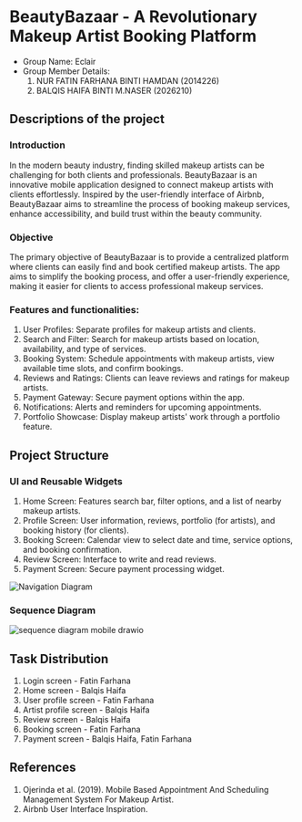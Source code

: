 # BeautyBazaar - A Revolutionary Makeup Artist Booking Platform

- Group Name: Eclair
- Group Member Details:
  1. NUR FATIN FARHANA BINTI HAMDAN (2014226)
  2. BALQIS HAIFA BINTI M.NASER (2026210)

## Descriptions of the project
### Introduction
In the modern beauty industry, finding skilled makeup artists can be challenging for both clients and professionals. BeautyBazaar is an innovative mobile application designed to connect makeup artists with clients effortlessly. Inspired by the user-friendly interface of Airbnb, BeautyBazaar aims to streamline the process of booking makeup services, enhance accessibility, and build trust within the beauty community.
### Objective
The primary objective of BeautyBazaar is to provide a centralized platform where clients can easily find and book certified makeup artists. The app aims to simplify the booking process, and offer a user-friendly experience, making it easier for clients to access professional makeup services.
### Features and functionalities:
  1. User Profiles: Separate profiles for makeup artists and clients.
  2. Search and Filter: Search for makeup artists based on location, availability, and type of services.
  3. Booking System: Schedule appointments with makeup artists, view available time slots, and confirm bookings.
  4. Reviews and Ratings: Clients can leave reviews and ratings for makeup artists.
  5. Payment Gateway: Secure payment options within the app.
  6. Notifications: Alerts and reminders for upcoming appointments.
  7. Portfolio Showcase: Display makeup artists' work through a portfolio feature.

## Project Structure
### UI and Reusable Widgets
  1. Home Screen: Features search bar, filter options, and a list of nearby makeup artists.
  2. Profile Screen: User information, reviews, portfolio (for artists), and booking history (for clients).
  3. Booking Screen: Calendar view to select date and time, service options, and booking confirmation.
  4. Review Screen: Interface to write and read reviews.
  5. Payment Screen: Secure payment processing widget.

  ![Navigation Diagram](https://github.com/ftynfrhn/beauty_bazaar/assets/123931608/2e07f274-e08c-4525-8f31-0f7536920c59)

### Sequence Diagram
  ![sequence diagram mobile drawio](https://github.com/ftynfrhn/beauty_bazaar/assets/123931608/54389231-4432-42ae-a143-09ff3d370988) 

## Task Distribution
1. Login screen - Fatin Farhana
2. Home screen - Balqis Haifa
3. User profile screen - Fatin Farhana
4. Artist profile screen - Balqis Haifa
5. Review screen - Balqis Haifa
6. Booking screen - Fatin Farhana
7. Payment screen - Balqis Haifa, Fatin Farhana

## References
1. Ojerinda et al. (2019). Mobile Based Appointment And Scheduling Management System For Makeup Artist.
2. Airbnb User Interface Inspiration.
